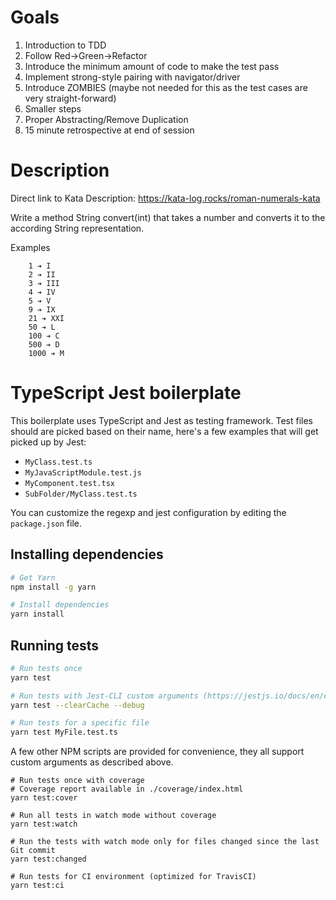 # Goals
1. Introduction to TDD
2. Follow Red->Green->Refactor
3. Introduce the minimum amount of code to make the test pass
3. Implement strong-style pairing with navigator/driver
4. Introduce ZOMBIES (maybe not needed for this as the test cases are very straight-forward)
5. Smaller steps
6. Proper Abstracting/Remove Duplication
7. 15 minute retrospective at end of session 

# Description

Direct link to Kata Description: https://kata-log.rocks/roman-numerals-kata

Write a method String convert(int) that takes a number and converts it to the according String representation.

Examples
```
    1 ➔ I
    2 ➔ II
    3 ➔ III
    4 ➔ IV
    5 ➔ V
    9 ➔ IX
    21 ➔ XXI
    50 ➔ L
    100 ➔ C
    500 ➔ D
    1000 ➔ M
```

# TypeScript Jest boilerplate

This boilerplate uses TypeScript and Jest as testing framework.
Test files should are picked based on their name, here's a few examples that will get picked up by Jest:

- `MyClass.test.ts`
- `MyJavaScriptModule.test.js`
- `MyComponent.test.tsx`
- `SubFolder/MyClass.test.ts`

You can customize the regexp and jest configuration by editing the `package.json` file.

## Installing dependencies

```bash
# Get Yarn
npm install -g yarn

# Install dependencies
yarn install
```

## Running tests

```bash
# Run tests once
yarn test

# Run tests with Jest-CLI custom arguments (https://jestjs.io/docs/en/cli.html)
yarn test --clearCache --debug

# Run tests for a specific file
yarn test MyFile.test.ts
```

A few other NPM scripts are provided for convenience, they all support custom arguments as described above.

```
# Run tests once with coverage
# Coverage report available in ./coverage/index.html
yarn test:cover

# Run all tests in watch mode without coverage
yarn test:watch

# Run the tests with watch mode only for files changed since the last Git commit
yarn test:changed

# Run tests for CI environment (optimized for TravisCI)
yarn test:ci
```